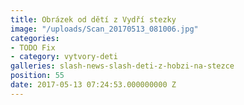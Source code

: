 ```yaml
---
title: Obrázek od dětí z Vydří stezky
image: "/uploads/Scan_20170513_081006.jpg"
categories:
- TODO Fix
- category: vytvory-deti
galleries: slash-news-slash-deti-z-hobzi-na-stezce
position: 55
date: 2017-05-13 07:24:53.000000000 Z
---
```

